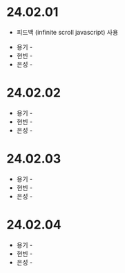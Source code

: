 # 24.02.01
- 피드백 (infinite scroll javascript) 사용
* 용기 - 
* 현빈 - 
* 은성 - 
# 24.02.02
* 용기 - 
* 현빈 - 
* 은성 - 
# 24.02.03
* 용기 - 
* 현빈 - 
* 은성 - 
# 24.02.04
* 용기 - 
* 현빈 - 
* 은성 - 